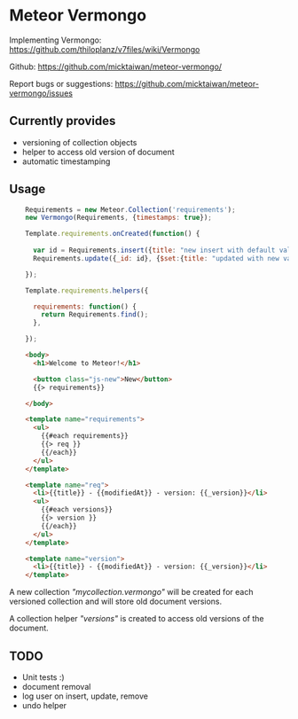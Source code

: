 # Meteor Vermongo

Implementing Vermongo:
https://github.com/thiloplanz/v7files/wiki/Vermongo

Github:
https://github.com/micktaiwan/meteor-vermongo/

Report bugs or suggestions:
https://github.com/micktaiwan/meteor-vermongo/issues

## Currently provides

* versioning of collection objects
* helper to access old version of document
* automatic timestamping

## Usage


```javascript
    Requirements = new Meteor.Collection('requirements');
    new Vermongo(Requirements, {timestamps: true});

    Template.requirements.onCreated(function() {
    
      var id = Requirements.insert({title: "new insert with default value"});
      Requirements.update({_id: id}, {$set:{title: "updated with new value !"}});

    });

    Template.requirements.helpers({

      requirements: function() {
        return Requirements.find();
      },

    });
```


```html
    <body>
      <h1>Welcome to Meteor!</h1>

      <button class="js-new">New</button>
      {{> requirements}}

    </body>

    <template name="requirements">
      <ul>
        {{#each requirements}}
        {{> req }}
        {{/each}}
      </ul>
    </template>

    <template name="req">
      <li>{{title}} - {{modifiedAt}} - version: {{_version}}</li>
      <ul>
        {{#each versions}}
        {{> version }}
        {{/each}}
      </ul>
    </template>

    <template name="version">
      <li>{{title}} - {{modifiedAt}} - version: {{_version}}</li>
    </template>
```

A new collection *"mycollection.vermongo"* will be created for each versioned collection and will store old document versions.

A collection helper *"versions"* is created to access old versions of the document.


## TODO

* Unit tests :)
* document removal
* log user on insert, update, remove
* undo helper
